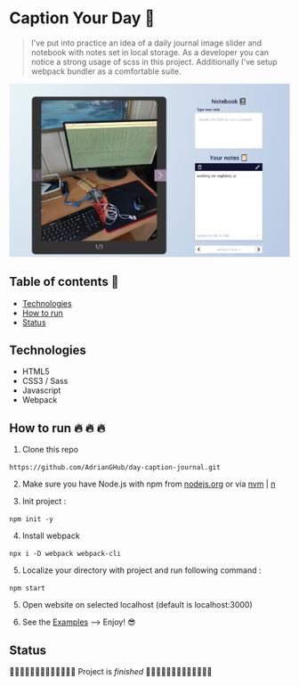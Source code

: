 # Caption Your Day :rocket:

> I've put into practice an idea of a daily journal image slider and notebook with notes set in local storage. As a developer you can notice a strong usage of scss in this project. Additionally I've setup webpack bundler as a comfortable suite. 
  <img src="https://github.com/AdrianGHub/day-caption-journal/blob/master/src/assets/public/github/github-caption.png" alt="Cookie capture."/>
</p>

## Table of contents :notebook_with_decorative_cover:

- [Technologies](#technologies)
- [How to run](#how-to-run-fire-fire-fire)
- [Status](#status)

## Technologies 

- HTML5
- CSS3 / Sass
- Javascript
- Webpack

## How to run :fire: :fire: :fire: 

1. Clone this repo 

`https://github.com/AdrianGHub/day-caption-journal.git`

2. Make sure you have Node.js with npm from [nodejs.org](https://nodejs.org/en/) or via [nvm](https://github.com/nvm-sh/nvm) | [n](https://github.com/tj/n)

3. Init project :

`npm init -y`

4. Install webpack

`npx i -D webpack webpack-cli`

5. Localize your directory with project and run following command :

`npm start`

5. Open website on selected localhost (default is localhost:3000)

6. See the [Examples](#examples) --> Enjoy! :sunglasses:


## Status

:tada::tada::tada::tada::tada::tada::tada::tada::tada::tada::tada::tada::tada: Project is _finished_ :tada::tada::tada::tada::tada::tada::tada::tada::tada::tada::tada::tada::tada:
